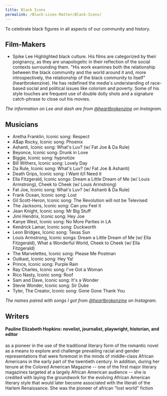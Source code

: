 ```yaml
---
title: Black Icons
permalink: /Black-Lives-Matter/Black-Icons/
---
```


To celebrate black figures in all aspects of our community and history.

## Film-Makers
- Spike Lee
Highlighted black culture. His films are categorized by their poignancy, as they are unapologetic in their reflection of the social contexts surrounding them. "His work examines both the relationship between the black community and the world around it and, more introspectively, the relationship of the black community to itself" (heartbrokenzine). He has redefined the media's understanding of race-based social and political issues like colorism and poverty.
Some of his style touches are frequent use of double dolly shots and a signature catch-phrase to close out his movies.

*The information on Lee and dash are from [@heartbrokenzine](https://www.instagram.com/heartbrokenzine/) on Instagram.*

## Musicians
- Aretha Franklin, Iconic song: Respect
- A$ap Rocky, Iconic song: Phoenix
- Ashanti, Iconic song: What's Luv? (w/ Fat Joe & Da Rule)
- Beyonce, Iconic song: Drunk in Love
- Biggie, Iconic song: hypnotize
- Bill Withers, Iconic song: Lovely Day
- Da Rule, Iconic song: What's Luv? (w/ Fat Joe & Ashanti)
- Death Grips, Iconic song: I Want it/I Need it
- Ella Fitzgerald, Iconic songs: Dream a Little Dream of Me (w/ Louis Armstrong), Cheek to Cheek (w/ Louis Armstrong)
- Fat Joe, Iconic song: What's Luv? (w/ Ashanti & Da Rule)
- Frank Ocean, Iconic song: Lost
- Gil Scott-Heron, Iconic song: The Revolution will not be Televised
- The Jacksons, Iconic song: Can you Feel it
- Jean Knight, Iconic song: Mr Big Stuff
- Jimi Hendrix, Iconic song: Hey Joe
- Kanye West, Iconic song: No More Parties in LA
- Kendrick Lamar, Iconic song: Duckworth
- Leon Bridges, Iconic song: Texas Sun
- Louis Armstrong, Iconic songs: Dream a Little Dream of Me (w/ Ella Fitzgerald), What a Wonderful World, Cheek to Cheek (w/ Ella Fitzgerald)
- The Marvelettes, Iconic song: Please Me Postman
- Outkast, Iconic song: Hey Ya!
- Prince, Iconic song: Purple Rain
- Ray Charles, Iconic song: I've Got a Woman
- Rico Nasty, Iconic song: Roof
- Sam and Dave, Iconic song: It's a Wonder
- Stevie Wonder, Iconic song: Sir Duke
- Tyler, The Creator, Iconic song: Gone Gone Thank You


*The names paired with songs I got from [@heartbrokenzine](https://www.instagram.com/heartbrokenzine/) on Instagram.*

## Writers
#### Pauline Elizabeth Hopkins: novelist, journalist, playwright, historian, and editor
as a pioneer in the use of the traditional literary form of the
romantic novel as a means to explore and challenge prevailing racial and
gender representations that were foremost in the minds of middle-class
African Americans in the early part of the twentieth century. In addition,
during her tenure at the Colored American Magazine -- one of the first
major literary magazines targeted at a largely African American audience
-- she is credited with laying the groundwork for the evolving African
American literary style that would later become associated with the literati of the Harlem Renaissance. 
She was the pioneer of african "lost world" fiction